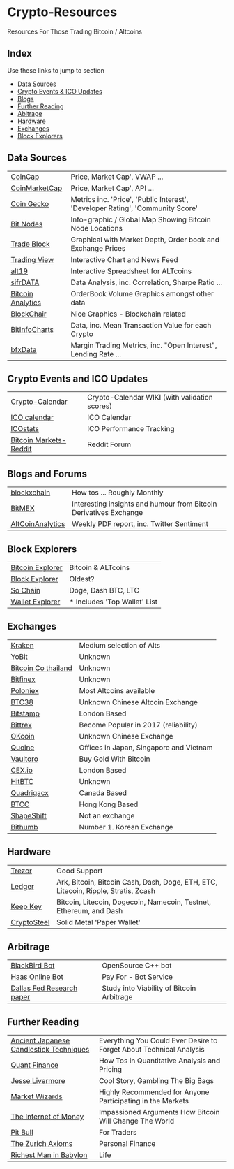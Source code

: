 # Crypto-Resources #
Resources For Those Trading Bitcoin / Altcoins


## Index ## 
Use these links to jump to section

 * [Data Sources](#data-sources)
 * [Crypto Events & ICO Updates](#crypto-events-and-ico-updates)  
 * [Blogs](#blogs-and-forums)   
 * [Further Reading](#further-reading)
 * [Abitrage](#arbitrage)
 * [Hardware](#hardware)    
 * [Exchanges](#exchanges)
 * [Block Explorers](#block-explorers)   
 



## Data Sources ##

|   |   | 
|---|---|
|  [CoinCap](http://coincap.io/)  |  Price, Market Cap', VWAP ... |
|  [CoinMarketCap](https://coinmarketcap.com/)  | Price, Market Cap', API ...  |
|  [Coin Gecko](https://www.coingecko.com/en)  | Metrics inc. 'Price', 'Public Interest', 'Developer Rating', 'Community Score'  | 
|  [Bit Nodes](https://bitnodes.21.co/) |   Info-graphic / Global Map Showing Bitcoin Node Locations| 
|  [Trade Block](https://tradeblock.com/markets) | Graphical with Market Depth, Order book and Exchange Prices  | 
|  [Trading View](https://www.tradingview.com/chart/BTCUSD/) |  Interactive Chart and News Feed | 
|  [alt19](http://alt19.com/) |  Interactive Spreadsheet for ALTcoins | 
|  [sifrDATA](https://www.sifrdata.com/) |  Data Analysis, inc. Correlation, Sharpe Ratio ... | 
|  [Bitcoin Analytics](http://bitcoin-analytics.com/) | OrderBook Volume Graphics amongst other data | 
|  [BlockChair](https://blockchair.com/) |  Nice Graphics - Blockchain related | 
|  [BitInfoCharts](https://bitinfocharts.com/) |  Data, inc. Mean Transaction Value for each Crypto | 
|  [bfxData](https://www.bfxdata.com/swaphistory/totals)| Margin Trading Metrics, inc. "Open Interest", Lending Rate ... |




## Crypto Events and ICO Updates ##

|   |   |
|---|---|
| [Crypto-Calendar](http://coinmarketcal.com/) |  Crypto-Calendar WIKI (with validation scores) |
| [ICO calendar](https://tokenmarket.net/ico-calendar)  | ICO Calendar  |
| [ICOstats](https://icostats.com/vs-btc) | ICO Performance Tracking  |
| [Bitcoin Markets-Reddit](https://www.reddit.com/r/BitcoinMarkets/)  | Reddit Forum  |



## Blogs and Forums ##

|   |   |
|---|---|
|  [blockxchain](http://blockxchain.org/) | How tos ... Roughly Monthly  |
|  [BitMEX](https://blog.bitmex.com/) |  Interesting insights and humour from Bitcoin Derivatives Exchange|
|  [AltCoinAnalytics](http://altcoinanalytics.com) | Weekly PDF report, inc. Twitter Sentiment  |




## Block Explorers ##

|   |   |
|---|---|
| [Bitcoin Explorer](https://bitinfocharts.com/bitcoin/explorer/)  | Bitcoin & ALTcoins  |
| [Block Explorer](https://blockchain.info/)  | Oldest?  |
| [So Chain](https://chain.so/btc) |  Doge, Dash BTC, LTC |
| [Wallet Explorer](https://www.walletexplorer.com/) |  * Includes 'Top Wallet' List |


## Exchanges ##

|   |   |
|---|---|
| [Kraken](https://www.kraken.com/)  | Medium selection of Alts  |
| [YoBit](https://yobit.net/en/)  |  Unknown |
| [Bitcoin Co thailand](https://bx.in.th/) |  Unknown |
| [Bitfinex](https://www.bitfinex.com/) | Unknown  |
| [Poloniex](https://www.poloniex.com/) |  Most Altcoins available |
| [BTC38](http://www.btc38.com/trade_en.html)  |  Unknown Chinese Altcoin Exchange |
| [Bitstamp](https://www.bitstamp.net/) |  London Based |
| [Bittrex](https://bittrex.com/) | Become Popular in 2017 (reliability)  |
| [OKcoin](https://www.okcoin.com/)  | Unknown Chinese Exchange  |
| [Quoine](https://quoine.com/)  | Offices in Japan, Singapore and Vietnam  |
| [Vaultoro](https://www.vaultoro.com/)  | Buy Gold With Bitcoin  |
| [CEX.io](https://cex.io/)  |  London Based |
| [HitBTC](https://hitbtc.com) |  Unknown |
| [Quadrigacx](https://www.quadrigacx.com) | Canada Based  |
| [BTCC](https://www.btcc.com/) |  Hong Kong Based |
| [ShapeShift](https://shapeshift.io/#/coins) |  Not an exchange |
| [Bithumb](https://www.bithumb.com/) | Number 1. Korean Exchange |


## Hardware ##

|   |   |
|---|---|
|  [Trezor](https://trezor.io/) |  Good Support |
|  [Ledger](https://www.ledgerwallet.com/) | Ark, Bitcoin, Bitcoin Cash, Dash, Doge, ETH, ETC, Litecoin, Ripple, Stratis, Zcash |
|  [Keep Key](https://www.keepkey.com/) |  Bitcoin, Litecoin, Dogecoin, Namecoin, Testnet, Ethereum, and Dash |
| [CryptoSteel](http://cryptosteel.com/)  |  Solid Metal 'Paper Wallet' |
 

## Arbitrage ##

|   |   |
|---|---|
| [BlackBird Bot](https://github.com/butor/blackbird) |  OpenSource C++ bot |
| [Haas Online Bot](https://www.haasonline.com/features/)  |  Pay For - Bot Service |
| [Dallas Fed Research paper](http://econpapers.repec.org/scripts/redir.pf?u=https%3A%2F%2Fwww.dallasfed.org%2Finstitute%2F~%2Fmedia%2Fdocuments%2Finstitute%2Fwpapers%2F2016%2F0293.pdf;h=repec:fip:feddgw:293) | Study into Viability of Bitcoin Arbitrage  |

 

## Further Reading ##

|   |   |
|---|---|
| [Ancient Japanese Candlestick Techniques](https://www.amazon.co.uk/d/Books/Japanese-Candlestick-Charting-Techniques-Contemporary-Ancient-Investment/0139316507)  | Everything You Could Ever Desire to Forget About Technical Analysis  |
|  [Quant Finance](https://www.amazon.co.uk/Paul-Wilmott-Introduces-Quantitative-Finance/dp/0470319585) |  How Tos in Quantitative Analysis and Pricing |
| [Jesse Livermore](https://www.amazon.co.uk/Reminiscences-Stock-Operator-Edwin-Lefevre/dp/1500541052/ref=pd_lpo_sbs_14_t_0?_encoding=UTF8&psc=1&refRID=QMV17KZ1TH3P8P2B3WAF)  | Cool Story, Gambling The Big Bags  |
| [Market Wizards](https://www.amazon.co.uk/Market-Wizards-Jack-D-Schwager/dp/1118273052/ref=pd_bxgy_14_img_2?_encoding=UTF8&psc=1&refRID=Q466YPXN9DH5BA0Z2HKB)  | Highly Recommended for Anyone Participating in the Markets  |
| [The Internet of Money](https://www.amazon.co.uk/Internet-Money-collection-Andreas-Antonopoulos/dp/1537000454/ref=sr_1_1_twi_pap_2?s=books&ie=UTF8&qid=1495792492&sr=1-1&keywords=the+internet+of+money)  | Impassioned Arguments How Bitcoin Will Change The World  |
|  [Pit Bull](https://www.amazon.co.uk/d/cka/Pit-Bull-Lessons-Wall-Streets-Champion-Trader/0887309569) | For Traders  |
| [The Zurich Axioms](https://www.amazon.co.uk/Zurich-Axioms-reward-generations-bankers/dp/1897597495/ref=sr_1_1?s=books&ie=UTF8&qid=1495792909&sr=1-1&keywords=zurich+axioms)  | Personal Finance  |
| [Richest Man in Babylon](https://www.amazon.co.uk/Richest-Babylon-Clason-George-Paperback/dp/B00GOH7YVQ/ref=sr_1_5?s=books&ie=UTF8&qid=1495792947&sr=1-5&keywords=the+richest+man+in+babylon)  |  Life |





